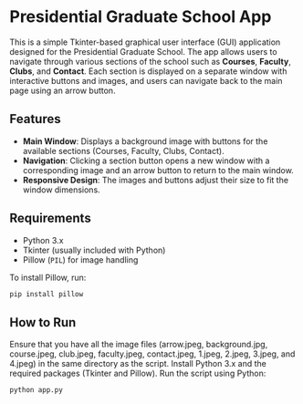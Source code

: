 
# Presidential Graduate School App

This is a simple Tkinter-based graphical user interface (GUI) application designed for the Presidential Graduate School. The app allows users to navigate through various sections of the school such as **Courses**, **Faculty**, **Clubs**, and **Contact**. Each section is displayed on a separate window with interactive buttons and images, and users can navigate back to the main page using an arrow button.

## Features

- **Main Window**: Displays a background image with buttons for the available sections (Courses, Faculty, Clubs, Contact).
- **Navigation**: Clicking a section button opens a new window with a corresponding image and an arrow button to return to the main window.
- **Responsive Design**: The images and buttons adjust their size to fit the window dimensions.

## Requirements

- Python 3.x
- Tkinter (usually included with Python)
- Pillow (`PIL`) for image handling

To install Pillow, run:
```bash
pip install pillow
```


## How to Run
Ensure that you have all the image files (arrow.jpeg, background.jpg, course.jpeg, club.jpeg, faculty.jpeg, contact.jpeg, 1.jpeg, 2.jpeg, 3.jpeg, and 4.jpeg) in the same directory as the script.
Install Python 3.x and the required packages (Tkinter and Pillow).
Run the script using Python:
```bash
python app.py
```
